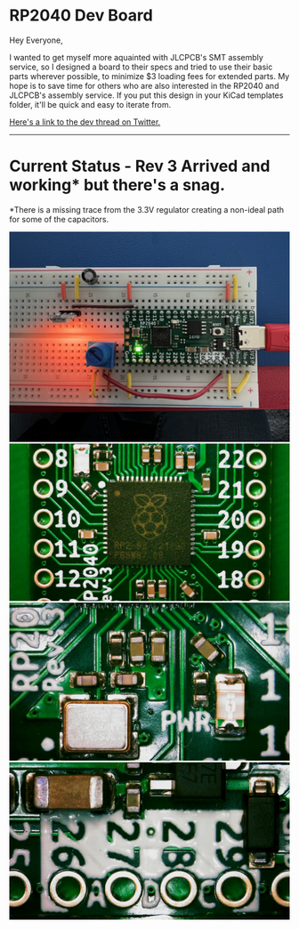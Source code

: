 # RP2040 Dev Board

Hey Everyone,

I wanted to get myself more aquainted with JLCPCB's SMT assembly service, so I designed a board to their specs and tried to use their basic parts wherever possible, to minimize $3 loading fees for extended parts. My hope is to save time for others who are also interested in the RP2040 and JLCPCB's assembly service. If you put this design in your KiCad templates folder, it'll be quick and easy to iterate from.

 [Here's a link to the dev thread on Twitter.](https://twitter.com/RangenMichael/status/1526315866962268160?s=20&t=gJoxJovV-4XQz79rIhG_OQ)

---

# Current Status - Rev 3 Arrived and working* but there's a snag.

*There is a missing trace from the 3.3V regulator creating a non-ideal path for some of the capacitors.

![](./Photos/Rev%203/IMG_2891.jpg)
![](./Photos/Rev%203/WIN_20220509_17_40_56_Pro.jpg)
![](./Photos/Rev%203/WIN_20220509_17_42_34_Pro.jpg)
![](./Photos/Rev%203/WIN_20220509_17_43_24_Pro.jpg)

